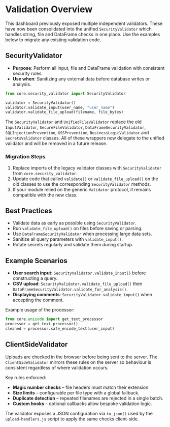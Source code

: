 # Validation Overview

This dashboard previously exposed multiple independent validators. These have
now been consolidated into the unified `SecurityValidator` which handles string,
file and DataFrame checks in one place. Use the examples below to migrate any
existing validation code.

## SecurityValidator

- **Purpose**: Perform all input, file and DataFrame validation with consistent
  security rules.
- **Use when**: Sanitizing any external data before database writes or analysis.


```python
from core.security_validator import SecurityValidator

validator = SecurityValidator()
validator.validate_input(user_name, "user_name")
validator.validate_file_upload(filename, file_bytes)
```

The `SecurityValidator` and `UnifiedFileValidator` replace the old
`InputValidator`, `SecureFileValidator`, `DataFrameSecurityValidator`,
`SQLInjectionPrevention`, `XSSPrevention`, `BusinessLogicValidator` and
`SecretsValidator` classes.
All of these wrappers now delegate to the unified validator and will be removed
in a future release.

### Migration Steps

1. Replace imports of the legacy validator classes with
   `SecurityValidator` from `core.security_validator`.
2. Update code that called `validate()` or `validate_file_upload()` on the old
   classes to use the corresponding `SecurityValidator` methods.
3. If your module relied on the generic `Validator` protocol, it remains
   compatible with the new class.

## Best Practices
- Validate data as early as possible using `SecurityValidator`.
- Run `validate_file_upload()` on files before saving or parsing.
- Use `DataFrameSecurityValidator` when processing large data sets.
- Sanitize all query parameters with `validate_input()`.
- Rotate secrets regularly and validate them during startup.

## Example Scenarios
- **User search input**: `SecurityValidator.validate_input()` before constructing a query.
- **CSV upload**: `SecurityValidator.validate_file_upload()` then `DataFrameSecurityValidator.validate_for_analysis()`.
- **Displaying comments**: `SecurityValidator.validate_input()` when accepting the comment.


Example usage of the processor:
```python
from core.unicode import get_text_processor
processor = get_text_processor()
cleaned = processor.safe_encode_text(user_input)
```

## ClientSideValidator

Uploads are checked in the browser before being sent to the server.  The
`ClientSideValidator` mirrors these rules on the server so behaviour is
consistent regardless of where validation occurs.

Key rules enforced:

- **Magic number checks** – file headers must match their extension.
- **Size limits** – configurable per file type with a global fallback.
- **Duplicate detection** – repeated filenames are rejected in a single batch.
- **Custom hooks** – optional callbacks allow bespoke validation logic.

The validator exposes a JSON configuration via `to_json()` used by the
`upload-handlers.js` script to apply the same checks client-side.
